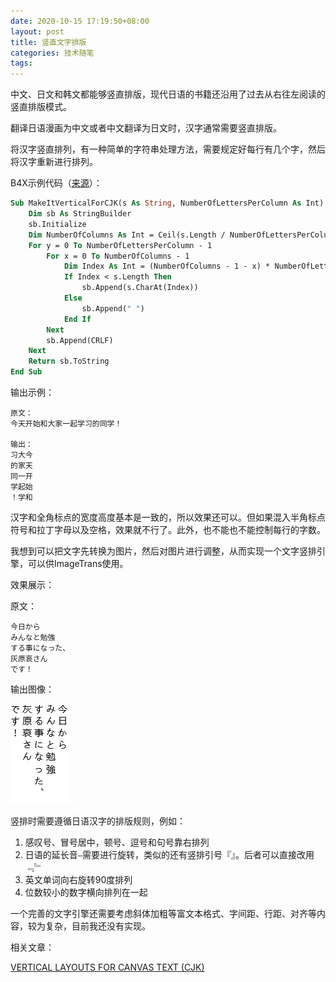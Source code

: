 ```yaml
---
date: 2020-10-15 17:19:50+08:00
layout: post
title: 竖直文字排版
categories: 技术随笔
tags: 
---
```


中文、日文和韩文都能够竖直排版，现代日语的书籍还沿用了过去从右往左阅读的竖直排版模式。

翻译日语漫画为中文或者中文翻译为日文时，汉字通常需要竖直排版。

将汉字竖直排列，有一种简单的字符串处理方法，需要规定好每行有几个字，然后将汉字重新进行排列。

B4X示例代码（[来源](https://www.b4x.com/android/forum/posts/681136/)）：

```vb
Sub MakeItVerticalForCJK(s As String, NumberOfLettersPerColumn As Int) As String
	Dim sb As StringBuilder
	sb.Initialize
	Dim NumberOfColumns As Int = Ceil(s.Length / NumberOfLettersPerColumn)
	For y = 0 To NumberOfLettersPerColumn - 1
		For x = 0 To NumberOfColumns - 1
			Dim Index As Int = (NumberOfColumns - 1 - x) * NumberOfLettersPerColumn + y
			If Index < s.Length Then
				sb.Append(s.CharAt(Index))
			Else
				sb.Append(" ")
			End If
		Next
		sb.Append(CRLF)
	Next
	Return sb.ToString
End Sub
```

输出示例：

```
原文：
今天开始和大家一起学习的同学！

输出：
习大今
的家天
同一开
学起始
！学和
```

汉字和全角标点的宽度高度基本是一致的，所以效果还可以。但如果混入半角标点符号和拉丁字母以及空格，效果就不行了。此外，也不能也不能控制每行的字数。

我想到可以把文字先转换为图片，然后对图片进行调整，从而实现一个文字竖排引擎，可以供ImageTrans使用。

效果展示：

原文：

```
今日から
みんなと勉強
する事になった、
灰原哀さん
です！
```

输出图像：

![](/album/vertical_text.png)

竖排时需要遵循日语汉字的排版规则，例如：

1. 感叹号、冒号居中，顿号、逗号和句号靠右排列
2. 日语的延长音`—`需要进行旋转，类似的还有竖排引号『』。后者可以直接改用﹃﹄
3. 英文单词向右旋转90度排列
4. 位数较小的数字横向排列在一起

一个完善的文字引擎还需要考虑斜体加粗等富文本格式、字间距、行距、对齐等内容，较为复杂，目前我还没有实现。


相关文章：

[VERTICAL LAYOUTS FOR CANVAS TEXT (CJK)](https://www.w3.org/blog/2008/05/canvas-text-and-cjk/)





